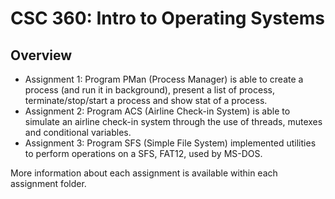 # CSC 360: Intro to Operating Systems

## Overview

- Assignment 1: Program PMan (Process Manager) is able to create a process (and run it in background), 
                present a list of process, terminate/stop/start a process and show stat of a process.
- Assignment 2: Program ACS (Airline Check-in System) is able to simulate an airline check-in system 
                through the use of threads, mutexes and conditional variables.
- Assignment 3: Program SFS (Simple File System) implemented utilities to perform operations
                on a SFS, FAT12, used by MS-DOS.

More information about each assignment is available within each assignment folder.

